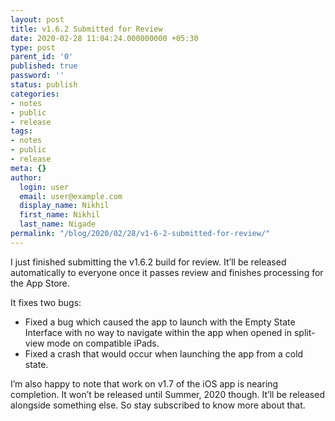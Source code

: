 ```yaml
---
layout: post
title: v1.6.2 Submitted for Review
date: 2020-02-28 11:04:24.000000000 +05:30
type: post
parent_id: '0'
published: true
password: ''
status: publish
categories:
- notes
- public
- release
tags:
- notes
- public
- release
meta: {}
author:
  login: user
  email: user@example.com
  display_name: Nikhil
  first_name: Nikhil
  last_name: Nigade
permalink: "/blog/2020/02/28/v1-6-2-submitted-for-review/"
---
```

<p>I just finished submitting the v1.6.2 build for review. It’ll be released automatically to everyone once it passes review and finishes processing for the App Store. </p>
<p>It fixes two bugs: </p>
<ul>
<li>Fixed a bug which caused the app to launch with the Empty State Interface with no way to navigate within the app when opened in split-view mode on compatible iPads.</li>
<li>Fixed a crash that would occur when launching the app from a cold state.</li>
</ul>
<p>I’m also happy to note that work on v1.7 of the iOS app is nearing completion. It won’t be released until Summer, 2020 though. It’ll be released alongside something else. So stay subscribed to know more about that. </p>
